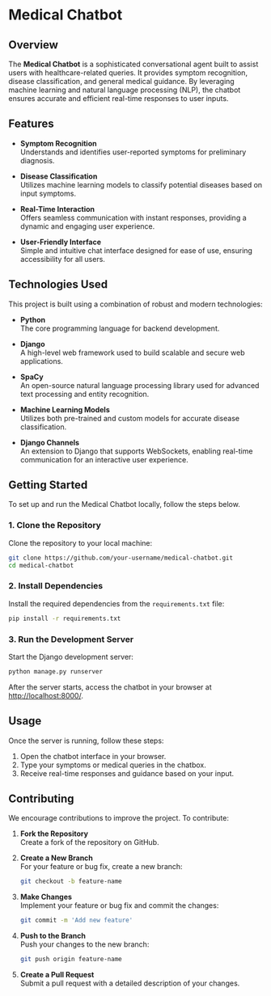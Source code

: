 # Medical Chatbot

## Overview

The **Medical Chatbot** is a sophisticated conversational agent built to assist users with healthcare-related queries. It provides symptom recognition, disease classification, and general medical guidance. By leveraging machine learning and natural language processing (NLP), the chatbot ensures accurate and efficient real-time responses to user inputs.

## Features

- **Symptom Recognition**  
  Understands and identifies user-reported symptoms for preliminary diagnosis.
  
- **Disease Classification**  
  Utilizes machine learning models to classify potential diseases based on input symptoms.

- **Real-Time Interaction**  
  Offers seamless communication with instant responses, providing a dynamic and engaging user experience.

- **User-Friendly Interface**  
  Simple and intuitive chat interface designed for ease of use, ensuring accessibility for all users.

## Technologies Used

This project is built using a combination of robust and modern technologies:

- **Python**  
  The core programming language for backend development.
  
- **Django**  
  A high-level web framework used to build scalable and secure web applications.

- **SpaCy**  
  An open-source natural language processing library used for advanced text processing and entity recognition.

- **Machine Learning Models**  
  Utilizes both pre-trained and custom models for accurate disease classification.

- **Django Channels**  
  An extension to Django that supports WebSockets, enabling real-time communication for an interactive user experience.

## Getting Started

To set up and run the Medical Chatbot locally, follow the steps below.

### 1. Clone the Repository

Clone the repository to your local machine:

```bash
git clone https://github.com/your-username/medical-chatbot.git
cd medical-chatbot
```

### 2. Install Dependencies

Install the required dependencies from the `requirements.txt` file:

```bash
pip install -r requirements.txt
```

### 3. Run the Development Server

Start the Django development server:

```bash
python manage.py runserver
```

After the server starts, access the chatbot in your browser at [http://localhost:8000/](http://localhost:8000/).

## Usage

Once the server is running, follow these steps:

1. Open the chatbot interface in your browser.
2. Type your symptoms or medical queries in the chatbox.
3. Receive real-time responses and guidance based on your input.

## Contributing

We encourage contributions to improve the project. To contribute:

1. **Fork the Repository**  
   Create a fork of the repository on GitHub.

2. **Create a New Branch**  
   For your feature or bug fix, create a new branch:
   ```bash
   git checkout -b feature-name
   ```

3. **Make Changes**  
   Implement your feature or bug fix and commit the changes:
   ```bash
   git commit -m 'Add new feature'
   ```

4. **Push to the Branch**  
   Push your changes to the new branch:
   ```bash
   git push origin feature-name
   ```

5. **Create a Pull Request**  
   Submit a pull request with a detailed description of your changes.
